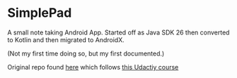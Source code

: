 # SimplePad
A small note taking Android App. Started off as Java SDK 26 then converted to Kotlin and then migrated to AndroidX.

(Not my first time doing so, but my first documented.)

Original repo found [here](https://github.com/udacity/kotlin-notepad/) which follows [this Udactiy course](https://www.udacity.com/course/kotlin-for-android-developers--ud888)


